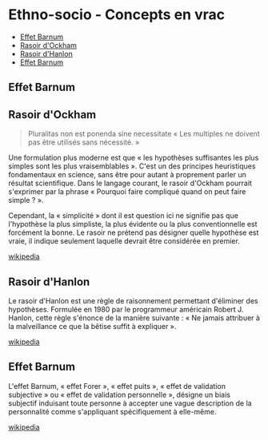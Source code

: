 # Ethno-socio - Concepts en vrac <!-- omit in toc -->

- [Effet Barnum](#effet-barnum)
- [Rasoir d'Ockham](#rasoir-dockham)
- [Rasoir d'Hanlon](#rasoir-dhanlon)
- [Effet Barnum](#effet-barnum)

## Effet Barnum

## Rasoir d'Ockham

> Pluralitas non est ponenda sine necessitate
> « Les multiples ne doivent pas être utilisés sans nécessité. »

Une formulation plus moderne est que « les hypothèses suffisantes les plus simples sont les plus vraisemblables ». C'est un des principes heuristiques fondamentaux en science, sans être pour autant à proprement parler un résultat scientifique. Dans le langage courant, le rasoir d'Ockham pourrait s'exprimer par la phrase « Pourquoi faire compliqué quand on peut faire simple ? ».

Cependant, la « simplicité » dont il est question ici ne signifie pas que l'hypothèse la plus simpliste, la plus évidente ou la plus conventionnelle est forcément la bonne. Le rasoir ne prétend pas désigner quelle hypothèse est vraie, il indique seulement laquelle devrait être considérée en premier.

[wikipedia](https://fr.wikipedia.org/wiki/Rasoir_d%27Ockham)

## Rasoir d'Hanlon

Le rasoir d'Hanlon est une règle de raisonnement permettant d'éliminer des hypothèses. Formulée en 1980 par le programmeur américain Robert J. Hanlon, cette règle s'énonce de la manière suivante : « Ne jamais attribuer à la malveillance ce que la bêtise suffit à expliquer ».

[wikipedia](https://fr.wikipedia.org/wiki/Rasoir_d%27Hanlon)

## Effet Barnum

L'effet Barnum, « effet Forer », « effet puits », « effet de validation subjective » ou « effet de validation personnelle », désigne un biais subjectif induisant toute personne à accepter une vague description de la personnalité comme s'appliquant spécifiquement à elle-même.

[wikipedia](https://fr.wikipedia.org/wiki/Effet_Barnum)